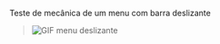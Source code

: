 Teste de mecânica de um menu com barra deslizante
>![GIF menu deslizante](https://github.com/user-attachments/assets/cc07b6e6-7b7a-4505-881e-ef05908de3d0)
